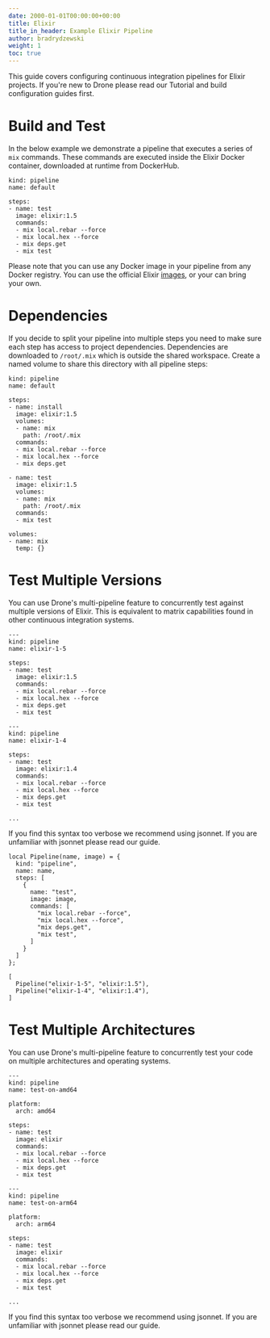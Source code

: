 ```yaml
---
date: 2000-01-01T00:00:00+00:00
title: Elixir
title_in_header: Example Elixir Pipeline
author: bradrydzewski
weight: 1
toc: true
---
```


This guide covers configuring continuous integration pipelines for Elixir projects. If you're new to Drone please read our Tutorial and build configuration guides first.

# Build and Test

In the below example we demonstrate a pipeline that executes a series of `mix` commands. These commands are executed inside the Elixir Docker container, downloaded at runtime from DockerHub.

```
kind: pipeline
name: default

steps:
- name: test
  image: elixir:1.5
  commands:
  - mix local.rebar --force
  - mix local.hex --force
  - mix deps.get
  - mix test
```

Please note that you can use any Docker image in your pipeline from any Docker registry. You can use the official Elixir [images](https://hub.docker.com/r/_/elixir/), or your can bring your own.

# Dependencies

If you decide to split your pipeline into multiple steps you need to make sure each step has access to project dependencies. Dependencies are downloaded to `/root/.mix` which is outside the shared workspace. Create a named volume to share this directory with all pipeline steps:

```
kind: pipeline
name: default

steps:
- name: install
  image: elixir:1.5
  volumes:
  - name: mix
    path: /root/.mix
  commands:
  - mix local.rebar --force
  - mix local.hex --force
  - mix deps.get

- name: test
  image: elixir:1.5
  volumes:
  - name: mix
    path: /root/.mix
  commands:
  - mix test

volumes:
- name: mix
  temp: {}
```

# Test Multiple Versions

You can use Drone's multi-pipeline feature to concurrently test against multiple versions of Elixir. This is equivalent to matrix capabilities found in other continuous integration systems.

```
---
kind: pipeline
name: elixir-1-5

steps:
- name: test
  image: elixir:1.5
  commands:
  - mix local.rebar --force
  - mix local.hex --force
  - mix deps.get
  - mix test

---
kind: pipeline
name: elixir-1-4

steps:
- name: test
  image: elixir:1.4
  commands:
  - mix local.rebar --force
  - mix local.hex --force
  - mix deps.get
  - mix test

...
```

If you find this syntax too verbose we recommend using jsonnet. If you are unfamiliar with jsonnet please read our guide.

```
local Pipeline(name, image) = {
  kind: "pipeline",
  name: name,
  steps: [
    {
      name: "test",
      image: image,
      commands: [
        "mix local.rebar --force",
        "mix local.hex --force",
        "mix deps.get",
        "mix test",
      ]
    }
  ]
};

[
  Pipeline("elixir-1-5", "elixir:1.5"),
  Pipeline("elixir-1-4", "elixir:1.4"),
]
```

# Test Multiple Architectures

You can use Drone's multi-pipeline feature to concurrently test your code on multiple architectures and operating systems.

```
---
kind: pipeline
name: test-on-amd64

platform:
  arch: amd64

steps:
- name: test
  image: elixir
  commands:
  - mix local.rebar --force
  - mix local.hex --force
  - mix deps.get
  - mix test

---
kind: pipeline
name: test-on-arm64

platform:
  arch: arm64

steps:
- name: test
  image: elixir
  commands:
  - mix local.rebar --force
  - mix local.hex --force
  - mix deps.get
  - mix test

...
```

If you find this syntax too verbose we recommend using jsonnet. If you are unfamiliar with jsonnet please read our guide.
